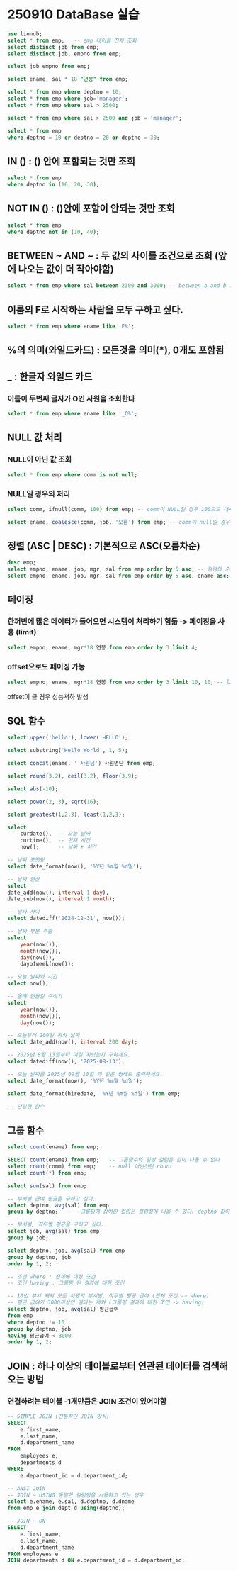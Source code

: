 # 250910  DataBase 실습

```sql
use liondb;         
select * from emp;   -- emp 테이블 전체 조회
select distinct job from emp;
select distinct job, empno from emp;

select job empno from emp;

select ename, sal * 18 "연봉" from emp;

select * from emp where deptno = 10;
select * from emp where job='manager';
select * from emp where sal > 2500;

select * from emp where sal > 2500 and job = 'manager';

select * from emp
where deptno = 10 or deptno = 20 or deptno = 30;
```

## IN () : () 안에 포함되는 것만 조회
```sql
select * from emp
where deptno in (10, 20, 30);
```

## NOT IN () : ()안에 포함이 안되는 것만 조회
```sql
select * from emp
where deptno not in (10, 40);
```

## BETWEEN ~ AND ~ : 두 값의 사이를 조건으로 조회 (앞에 나오는 값이 더 작아야함)
```sql
select * from emp where sal between 2300 and 3000; -- between a and b : a와 b 사이 값 조회 (a가 b보다 작아야함)
```

## 이름의 F로 시작하는 사람을 모두 구하고 싶다.
```sql
select * from emp where ename like 'F%';
```
## %의 의미(와일드카드) : 모든것을 의미(*), 0개도 포함됨


## _ : 한글자 와일드 카드
### 이름이 두번째 글자가 O인 사원을 조회한다
```sql
select * from emp where ename like '_O%';
```

## NULL 값 처리
### NULL이 아닌 값 조회
```sql
select * from emp where comm is not null;
```
### NULL일 경우의 처리
```sql
select comm, ifnull(comm, 100) from emp; -- comm이 NULL일 경우 100으로 대체

select ename, coalesce(comm, job, '모름') from emp; -- comm이 null일 경우 job, job도 null일 경우 '모름'으로 대체
```
## 정렬 (ASC | DESC) : 기본적으로  ASC(오름차순)
```sql
desc emp;
select empno, ename, job, mgr, sal from emp order by 5 asc; -- 컬럼의 순서도 정렬 기준으로 쓸 수 있다. 5번째 컬럼을 쓴다고 한것
select empno, ename, job, mgr, sal from emp order by 5 asc, ename asc; -- 조건을 여러개 쓸 수도 있음
```

## 페이징
### 한꺼번에 많은 데이터가 들어오면 시스템이 처리하기 힘듦 -> 페이징을 사용 (limit)
```sql
select empno, ename, mgr*18 연봉 from emp order by 3 limit 4;
```

### offset으로도 페이징 가능
```sql
select empno, ename, mgr*18 연봉 from emp order by 3 limit 10, 10; -- limit a, b -> a번부터 b개
```
offset이 클 경우 성능저하 발생

## SQL 함수
```sql
select upper('hello'), lower('HELLO');

select substring('Hello World', 1, 5);

select concat(ename, ' 사원님') 사원명단 from emp;

select round(3.2), ceil(3.2), floor(3.9);

select abs(-10);

select power(2, 3), sqrt(16);

select greatest(1,2,3), least(1,2,3);

select 
    curdate(),  -- 오늘 날짜
    curtime(),  -- 현재 시간
    now();      -- 날짜 + 시간

-- 날짜 포맷팅
select date_format(now(), '%Y년 %m월 %d일');

-- 날짜 연산
select
date_add(now(), interval 1 day),
date_sub(now(), interval 1 month);

-- 날짜 차이
select datediff('2024-12-31', now());

-- 날짜 부분 추출
select
    year(now()),
    month(now()),
    day(now()),
    dayofweek(now());

-- 오늘 날짜와 시간
select now();

-- 올해 연월일 구하기
select
    year(now()),
    month(now()),
    day(now());

-- 오늘부터 200일 뒤의 날짜
select date_add(now(), interval 200 day);

-- 2025년 8월 13일부터 며칠 지났는지 구하세요.
select datediff(now(), '2025-08-13');

-- 오늘 날짜를 2025년 09월 10일 과 같은 형태로 출력하세요.
select date_format(now(), '%Y년 %m월 %d일');

select date_format(hiredate, '%Y년 %m월 %d일') from emp;

-- 단일행 함수
```

## 그룹 함수
```sql
select count(ename) from emp;

SELECT count(ename) from emp;	-- 그룹함수와 일반 컬럼은 같이 나올 수 없다
select count(comm) from emp;	-- null 아닌것만 count
select count(*) from emp;

select sum(sal) from emp;

-- 부서별 급여 평균을 구하고 싶다.
select deptno, avg(sal) from emp
group by deptno;	-- 그룹핑에 참여한 컬럼은 컬럼절에 나올 수 있다. deptno 같이 조회 가능

-- 부서별, 직무별 평균을 구하고 싶다.
select job, avg(sal) from emp
group by job;

select deptno, job, avg(sal) from emp
group by deptno, job
order by 1, 2;

-- 조건 where : 전체에 대한 조건
-- 조건 having : 그룹핑 된 결과에 대한 조건

-- 10번 부서 제외 모든 사원의 부서별, 직무별 평균 급여 (전체 조건 -> where)
-- 평균 급여가 3000이상인 결과는 제외 (그룹핑 결과에 대한 조건 -> having)
select deptno, job, avg(sal) 평균급여
from emp
where deptno != 10
group by deptno, job
having 평균급여 < 3000
order by 1, 2;
```
## JOIN : 하나 이상의 테이블로부터 연관된 데이터를 검색해오는 방법
### 연결하려는 테이블 -1개만큼은 JOIN 조건이 있어야함
```sql
-- SIMPLE JOIN (전통적인 JOIN 방식)
SELECT
    e.first_name,
    e.last_name,
    d.department_name
FROM
    employees e,
    departments d
WHERE
    e.department_id = d.department_id;

-- ANSI JOIN
-- JOIN ~ USING 동일한 컬럼명을 사용하고 있는 경우
select e.ename, e.sal, d.deptno, d.dname
from emp e join dept d using(deptno);

-- JOIN ~ ON
SELECT
    e.first_name,
    e.last_name,
    d.department_name
FROM employees e
JOIN departments d ON e.department_id = d.department_id;
```
